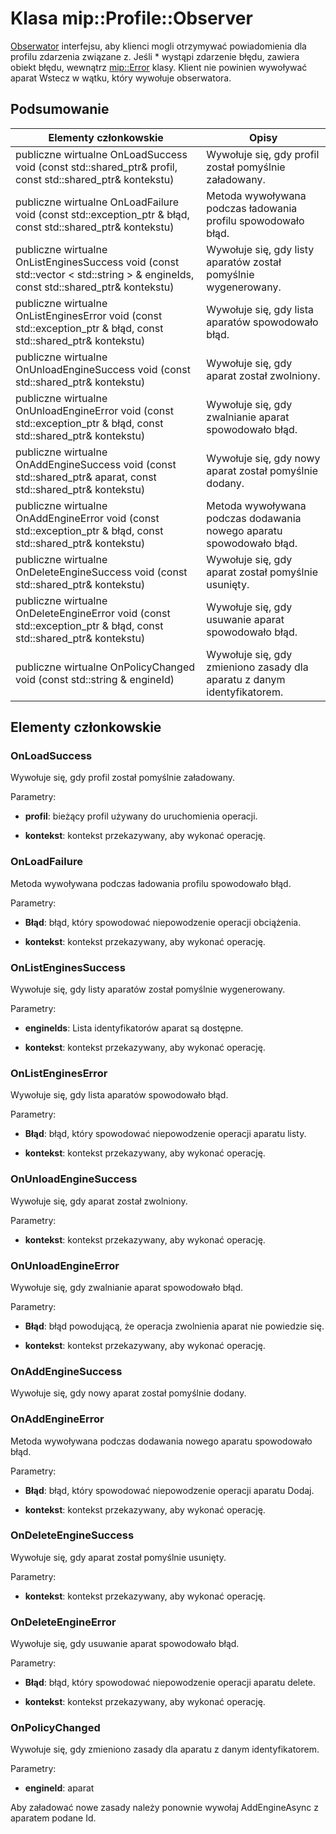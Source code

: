 # <a name="class-mipprofileobserver"></a>Klasa mip::Profile::Observer 
[Obserwator](class_mip_profile_observer.md) interfejsu, aby klienci mogli otrzymywać powiadomienia dla profilu zdarzenia związane z.
Jeśli * wystąpi zdarzenie błędu, zawiera obiekt błędu, wewnątrz [mip::Error](class_mip_error.md) klasy. Klient nie powinien wywoływać aparat Wstecz w wątku, który wywołuje obserwatora.
  
## <a name="summary"></a>Podsumowanie
 Elementy członkowskie                        | Opisy                                
--------------------------------|---------------------------------------------
publiczne wirtualne OnLoadSuccess void (const std::shared_ptr<Profile>& profil, const std::shared_ptr<void>& kontekstu)  |  Wywołuje się, gdy profil został pomyślnie załadowany.
publiczne wirtualne OnLoadFailure void (const std::exception_ptr & błąd, const std::shared_ptr<void>& kontekstu)  |  Metoda wywoływana podczas ładowania profilu spowodowało błąd.
publiczne wirtualne OnListEnginesSuccess void (const std::vector < std::string > & engineIds, const std::shared_ptr<void>& kontekstu)  |  Wywołuje się, gdy listy aparatów został pomyślnie wygenerowany.
publiczne wirtualne OnListEnginesError void (const std::exception_ptr & błąd, const std::shared_ptr<void>& kontekstu)  |  Wywołuje się, gdy lista aparatów spowodowało błąd.
publiczne wirtualne OnUnloadEngineSuccess void (const std::shared_ptr<void>& kontekstu)  |  Wywołuje się, gdy aparat został zwolniony.
publiczne wirtualne OnUnloadEngineError void (const std::exception_ptr & błąd, const std::shared_ptr<void>& kontekstu)  |  Wywołuje się, gdy zwalnianie aparat spowodowało błąd.
publiczne wirtualne OnAddEngineSuccess void (const std::shared_ptr<PolicyEngine>& aparat, const std::shared_ptr<void>& kontekstu)  |  Wywołuje się, gdy nowy aparat został pomyślnie dodany.
publiczne wirtualne OnAddEngineError void (const std::exception_ptr & błąd, const std::shared_ptr<void>& kontekstu)  |  Metoda wywoływana podczas dodawania nowego aparatu spowodowało błąd.
publiczne wirtualne OnDeleteEngineSuccess void (const std::shared_ptr<void>& kontekstu)  |  Wywołuje się, gdy aparat został pomyślnie usunięty.
publiczne wirtualne OnDeleteEngineError void (const std::exception_ptr & błąd, const std::shared_ptr<void>& kontekstu)  |  Wywołuje się, gdy usuwanie aparat spowodowało błąd.
 publiczne wirtualne OnPolicyChanged void (const std::string & engineId)  |  Wywołuje się, gdy zmieniono zasady dla aparatu z danym identyfikatorem.
  
## <a name="members"></a>Elementy członkowskie
  
### <a name="onloadsuccess"></a>OnLoadSuccess
Wywołuje się, gdy profil został pomyślnie załadowany.

Parametry:  
* **profil**: bieżący profil używany do uruchomienia operacji. 


* **kontekst**: kontekst przekazywany, aby wykonać operację.


  
### <a name="onloadfailure"></a>OnLoadFailure
Metoda wywoływana podczas ładowania profilu spowodowało błąd.

Parametry:  
* **Błąd**: błąd, który spowodować niepowodzenie operacji obciążenia. 


* **kontekst**: kontekst przekazywany, aby wykonać operację.


  
### <a name="onlistenginessuccess"></a>OnListEnginesSuccess
Wywołuje się, gdy listy aparatów został pomyślnie wygenerowany.

Parametry:  
* **engineIds**: Lista identyfikatorów aparat są dostępne. 


* **kontekst**: kontekst przekazywany, aby wykonać operację.


  
### <a name="onlistengineserror"></a>OnListEnginesError
Wywołuje się, gdy lista aparatów spowodowało błąd.

Parametry:  
* **Błąd**: błąd, który spowodować niepowodzenie operacji aparatu listy. 


* **kontekst**: kontekst przekazywany, aby wykonać operację.


  
### <a name="onunloadenginesuccess"></a>OnUnloadEngineSuccess
Wywołuje się, gdy aparat został zwolniony.

Parametry:  
* **kontekst**: kontekst przekazywany, aby wykonać operację.


  
### <a name="onunloadengineerror"></a>OnUnloadEngineError
Wywołuje się, gdy zwalnianie aparat spowodowało błąd.

Parametry:  
* **Błąd**: błąd powodującą, że operacja zwolnienia aparat nie powiedzie się. 


* **kontekst**: kontekst przekazywany, aby wykonać operację.


  
### <a name="onaddenginesuccess"></a>OnAddEngineSuccess
Wywołuje się, gdy nowy aparat został pomyślnie dodany.
  
### <a name="onaddengineerror"></a>OnAddEngineError
Metoda wywoływana podczas dodawania nowego aparatu spowodowało błąd.

Parametry:  
* **Błąd**: błąd, który spowodować niepowodzenie operacji aparatu Dodaj. 


* **kontekst**: kontekst przekazywany, aby wykonać operację.


  
### <a name="ondeleteenginesuccess"></a>OnDeleteEngineSuccess
Wywołuje się, gdy aparat został pomyślnie usunięty.

Parametry:  
* **kontekst**: kontekst przekazywany, aby wykonać operację.


  
### <a name="ondeleteengineerror"></a>OnDeleteEngineError
Wywołuje się, gdy usuwanie aparat spowodowało błąd.

Parametry:  
* **Błąd**: błąd, który spowodować niepowodzenie operacji aparatu delete. 


* **kontekst**: kontekst przekazywany, aby wykonać operację.


  
### <a name="onpolicychanged"></a>OnPolicyChanged
Wywołuje się, gdy zmieniono zasady dla aparatu z danym identyfikatorem.

Parametry:  
* **engineId**: aparat 


Aby załadować nowe zasady należy ponownie wywołaj AddEngineAsync z aparatem podane Id.